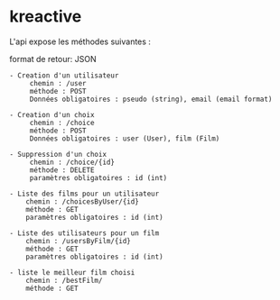 kreactive
=========

L'api expose les méthodes suivantes :

format de retour: JSON

    - Creation d'un utilisateur
         chemin : /user
         méthode : POST
         Données obligatoires : pseudo (string), email (email format)  
        
    - Creation d'un choix
         chemin : /choice
         méthode : POST
         Données obligatoires : user (User), film (Film)  
    
    - Suppression d'un choix
         chemin : /choice/{id}
         méthode : DELETE
         paramètres obligatoires : id (int)  
    
    - Liste des films pour un utilisateur
        chemin : /choicesByUser/{id}
        méthode : GET
        paramètres obligatoires : id (int)  
    
    - Liste des utilisateurs pour un film
        chemin : /usersByFilm/{id}
        méthode : GET
        paramètres obligatoires : id (int)  

    - liste le meilleur film choisi
        chemin : /bestFilm/
        méthode : GET